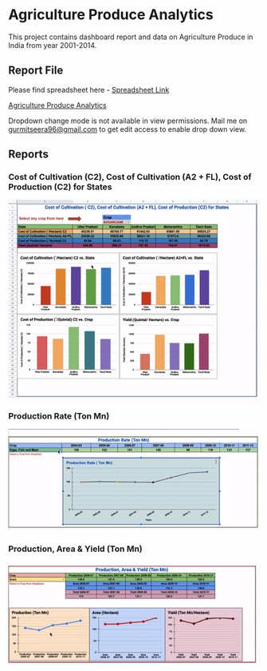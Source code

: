 # Agriculture Produce Analytics
This project contains dashboard report and data on Agriculture Produce in India from year 2001-2014.

## Report File
Please find spreadsheet here - [Spreadsheet Link](https://docs.google.com/spreadsheets/d/1z49mzgHdyMi_Ys4UFRoaRHdPhLe6EDMpEgV04j4Ewxc/edit?usp=sharing) 

<a href="https://docs.google.com/spreadsheets/u/1/d/e/2PACX-1vQW-HfkdDu5YDLHVQPyP0N81wYFKkFYNtegMGW3vZlusFqhecx2WetjYi6L2WYX2N5CiHyJcba0_3qa/pubhtml#" title="Agriculture Produce Analytics">Agriculture Produce Analytics</a>

Dropdown change mode is not available in view permissions. Mail me on gurmitseera96@gmail.com	 to get edit access to enable drop down view.


## Reports

### Cost of Cultivation (C2), Cost of Cultivation (A2 + FL), Cost of Production (C2) for States
![Alt text](images/gif1.gif?raw=true "Cost of Cultivation ( C2), Cost of Cultivation (A2 + FL), Cost of Production (C2) for States")


### Production Rate (Ton Mn)
![Alt text](images/gif2.gif?raw=true "Production Rate (Ton Mn)")


### Production, Area & Yield (Ton Mn)
![Alt text](images/gif3.gif?raw=true "Production, Area & Yield (Ton Mn)")

